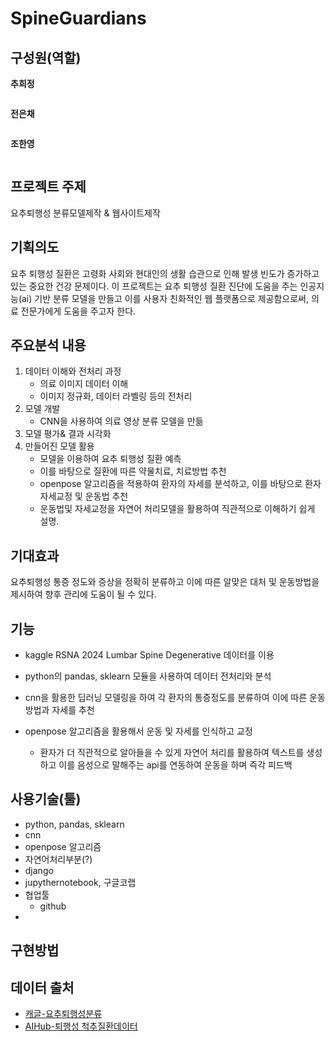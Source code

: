# SpineGuardians

## 구성원(역할)
**추희정**
```
```
**전은채**
```
```
**조한영**
```
```

## 프로젝트 주제
요추퇴행성 분류모델제작 & 웹사이트제작

## 기획의도
 요추 퇴행성 질환은 고령화 사회와 현대인의 생활 습관으로 인해 발생 빈도가 증가하고 있는 중요한 건강 문제이다. 이 프로젝트는 요추 퇴행성 질환 진단에 도움을 주는 인공지능(ai) 기반 분류 모델을 만들고 이를 사용자 친화적인 웹 플랫폼으로 제공함으로써, 의료 전문가에게 도움을 주고자 한다.

## 주요분석 내용
1. 데이터 이해와 전처리 과정
   - 의료 이미지 데이터 이해
   - 이미지 정규화, 데이터 라벨링 등의 전처리   
2. 모델 개발
   - CNN을 사용하여 의료 영상 분류 모델을 만듦
3. 모델 평가& 결과 시각화
4. 만들어진 모델 활용
   - 모델을 이용하여 요추 퇴행성 질환 예측
   - 이를 바탕으로 질환에 따른 약물치료, 치료방법 추천
   - openpose 알고리즘을 적용하여 환자의 자세를 분석하고,
 이를 바탕으로 환자 자세교정 및 운동법 추천
   - 운동법및 자세교정을 자연어 처리모델을 활용하여 직관적으로 이해하기 쉽게 설명.

## 기대효과
요추퇴행성 통증 정도와 증상을 정확히 분류하고 이에 따른 알맞은 대처 및 운동방법을 제시하여 향후 관리에 도움이 될 수 있다.

## 기능
- kaggle RSNA 2024 Lumbar Spine Degenerative 데이터를 이용 

- python의 pandas, sklearn 모듈을  사용하여  데이터 전처리와 분석

- cnn을 활용한 딥러닝 모델링을 하여 각 환자의 통증정도를 분류하여 이에 따른 운동 방법과 자세를 추천

- openpose 알고리즘을 활용해서 운동 및 자세를 인식하고 교정
    - 환자가 더 직관적으로 알아들을 수 있게 자연어 처리를 활용하여 텍스트를 생성하고 이를 음성으로 말해주는 api를 연동하여 운동을 하며 즉각 피드백


## 사용기술(툴)
- python, pandas, sklearn
- cnn
- openpose 알고리즘
- 자연어처리부분(?)
- django
- jupythernotebook, 구글코랩
- 협업툴
  - github
- 
## 구현방법

## 데이터 출처
- [캐글-요추퇴행성분류](https://www.kaggle.com/competitions/rsna-2024-lumbar-spine-degenerative-classification/overview)
- [AIHub-퇴행성 척추질환데이터](https://aihub.or.kr/aihubdata/data/view.do?currMenu=115&topMenu=100&aihubDataSe=realm&dataSetSn=611)